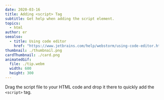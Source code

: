```yaml
---
date: 2020-03-16
title: Adding <script> Tag
subtitle: Get help when adding the script element.
topics:
  - html
author: er
seealso:
  - title: Using code editor
    href: "https://www.jetbrains.com/help/webstorm/using-code-editor.html"
thumbnail: ./thumbnail.png
cardThumbnail: ./card.png
animatedGif:
  file: ./tip.webm
  width: 600
  height: 300
---
```


Drag the script file to your HTML code and drop it there to quickly add the `<script>` tag.
